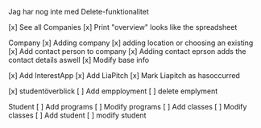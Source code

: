 Jag har nog inte med Delete-funktionalitet

[x] See all Companies
[x] Print "overview" looks like the spreadsheet

Company
[x] Adding company 
[x] adding location or choosing an existing
[x] Add contact person to company
[x] Adding contact eprson adds the contact details aswell
[x] Modify base info

[x] Add InterestApp
[x] Add LiaPitch
[x] Mark Liapitch as hasoccurred

[x] studentöverblick
[ ] Add empployment
[ ] delete emplyment

Student
[ ] Add programs
[ ] Modify programs
[ ] Add classes
[ ] Modify classes
[ ] Add student
[ ] modify student

